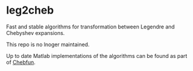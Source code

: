 leg2cheb
========

Fast and stable algorithms for transformation between Legendre and Chebyshev expansions.

This repo is no lnoger maintained. 

Up to date Matlab implementations of the algorithms can be found as part of [Chebfun](https://github.com/chebfun/chebfun/). 
